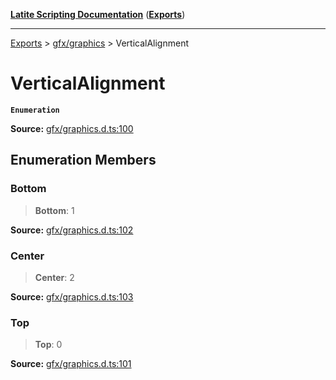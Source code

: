 [**Latite Scripting Documentation**](../../README.md) ([**Exports**](../../exports.md))

---

[Exports](../../exports.md) > [gfx/graphics](../index.md) > VerticalAlignment

# VerticalAlignment

**`Enumeration`**

**Source:** [gfx/graphics.d.ts:100](https://github.com/LatiteScripting/latitescripting.github.io/blob/41aefce/definitions/gfx/graphics.d.ts#L100)

## Enumeration Members

### Bottom

> **Bottom**: 1

**Source:** [gfx/graphics.d.ts:102](https://github.com/LatiteScripting/latitescripting.github.io/blob/41aefce/definitions/gfx/graphics.d.ts#L102)

### Center

> **Center**: 2

**Source:** [gfx/graphics.d.ts:103](https://github.com/LatiteScripting/latitescripting.github.io/blob/41aefce/definitions/gfx/graphics.d.ts#L103)

### Top

> **Top**: 0

**Source:** [gfx/graphics.d.ts:101](https://github.com/LatiteScripting/latitescripting.github.io/blob/41aefce/definitions/gfx/graphics.d.ts#L101)
